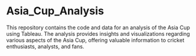 # Asia_Cup_Analysis
This repository contains the code and data for an analysis of the Asia Cup using Tableau. The analysis provides insights and visualizations regarding various aspects of the Asia Cup, offering valuable information to cricket enthusiasts, analysts, and fans.
